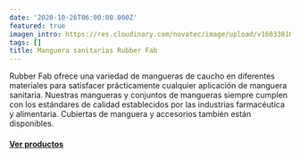 ```yaml
---
date: '2020-10-26T06:00:00.000Z'
featured: true
imagen_intro: https://res.cloudinary.com/novatec/image/upload/v1603381005/cf3600c9-9e99-417c-ad5b-c302d8b5b629_1_elf77m.jpg
tags: []
title: Manguera sanitarias Rubber Fab
---
```





Rubber Fab ofrece una variedad de mangueras de caucho en diferentes materiales para satisfacer prácticamente cualquier aplicación de manguera sanitaria. Nuestras mangueras y conjuntos de mangueras siempre cumplen con los estándares de calidad establecidos por las industrias farmacéutica y alimentaria. Cubiertas de manguera y accesorios también están disponibles.

#### [**Ver productos**]()

